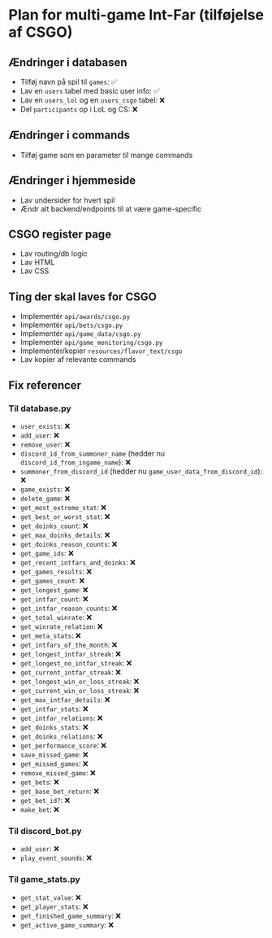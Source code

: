 # Plan for multi-game Int-Far (tilføjelse af CSGO)

## Ændringer i databasen
- Tilføj navn på spil til `games`: ✅
- Lav en `users` tabel med basic user info: ✅
- Lav en `users_lol` og en `users_csgo` tabel: ❌
- Del `participants` op i LoL og CS: ❌

## Ændringer i commands
- Tilføj game som en parameter til mange commands

## Ændringer i hjemmeside
- Lav undersider for hvert spil
- Ændr alt backend/endpoints til at være game-specific

## CSGO register page
- Lav routing/db logic
- Lav HTML
- Lav CSS

## Ting der skal laves for CSGO
- Implementér `api/awards/csgo.py`
- Implementér `api/bets/csgo.py`
- Implementér `api/game_data/csgo.py`
- Implementér `api/game_monitoring/csgo.py`
- Implementér/kopier `resources/flavor_text/csgo`
- Lav kopier af relevante commands

## Fix referencer
### Til database.py
- `user_exists`: ❌
- `add_user`: ❌
- `remove_user`: ❌
- `discord_id_from_summoner_name` (hedder nu `discord_id_from_ingame_name`): ❌
- `summoner_from_discord_id` (hedder nu `game_user_data_from_discord_id`): ❌
- `game_exists`: ❌
- `delete_game`: ❌
- `get_most_extreme_stat`: ❌
- `get_best_or_worst_stat`: ❌
- `get_doinks_count`: ❌
- `get_max_doinks_details`: ❌
- `get_doinks_reason_counts`: ❌
- `get_game_ids`: ❌
- `get_recent_intfars_and_doinks`: ❌
- `get_games_results`: ❌
- `get_games_count`: ❌
- `get_longest_game`: ❌
- `get_intfar_count`: ❌
- `get_intfar_reason_counts`: ❌
- `get_total_winrate`: ❌
- `get_winrate_relation`: ❌
- `get_meta_stats`: ❌
- `get_intfars_of_the_month`: ❌
- `get_longest_intfar_streak`: ❌
- `get_longest_no_intfar_streak`: ❌
- `get_current_intfar_streak`: ❌
- `get_longest_win_or_loss_streak`: ❌
- `get_current_win_or_loss_streak`: ❌
- `get_max_intfar_details`: ❌
- `get_intfar_stats`: ❌
- `get_intfar_relations`: ❌
- `get_doinks_stats`: ❌
- `get_doinks_relations`: ❌
- `get_performance_score`: ❌
- `save_missed_game`: ❌
- `get_missed_games`: ❌
- `remove_missed_game`: ❌
- `get_bets`: ❌
- `get_base_bet_return`: ❌
- `get_bet_id?`: ❌
- `make_bet`: ❌

### Til discord_bot.py
- `add_user`: ❌
- `play_event_sounds`: ❌

### Til game_stats.py
- `get_stat_value`: ❌
- `get_player_stats`: ❌
- `get_finished_game_summary`: ❌
- `get_active_game_summary`: ❌
